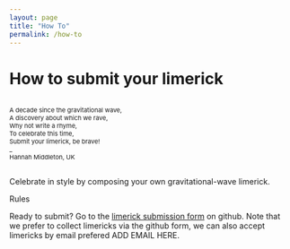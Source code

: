 ```yaml
---
layout: page
title: "How To"
permalink: /how-to
---
```


<h1>How to submit your limerick</h1>

<p style="font-size:11px" style="color:#3A003A;"><br>
A decade since the gravitational wave,<br>
A discovery about which we rave,<br> 
Why not write a rhyme,<br>
To celebrate this time,<br>
Submit your limerick, be brave!<br>
_ <br>
Hannah Middleton, UK <br>
<br>
</p>


<p>Celebrate in style by composing your own gravitational-wave limerick.</p>

<p>Rules</p>


<p>Ready to submit? Go to the <a href="https://github.com/hannahm8/gwlimericks/issues/new?template=new-limerick.yaml">limerick submission form</a> on github. Note that we prefer to collect limericks via the github form, we can also accept limericks by email prefered ADD EMAIL HERE.</p>
